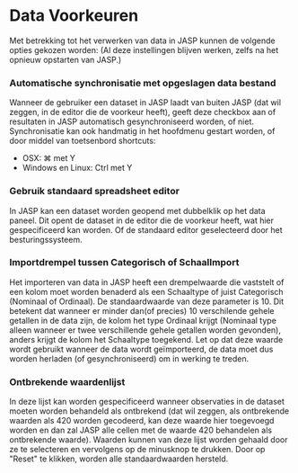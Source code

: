 Data Voorkeuren
=========

Met betrekking tot het verwerken van data in JASP kunnen de volgende opties gekozen worden:
(Al deze instellingen blijven werken, zelfs na het opnieuw opstarten van JASP.)

### Automatische synchronisatie met opgeslagen data bestand 

Wanneer de gebruiker een dataset in JASP laadt van buiten JASP (dat wil zeggen, in de editor die de voorkeur heeft), geeft deze checkbox aan of resultaten in JASP automatisch gesynchroniseerd worden, of niet. 
Synchronisatie kan ook handmatig in het hoofdmenu gestart worden, of door middel van toetsenbord shortcuts:

- OSX: &#8984; met Y
- Windows en Linux: Ctrl met Y

### Gebruik standaard spreadsheet editor 

In JASP kan een dataset worden geopend met dubbelklik op het data paneel. 
Dit opent de dataset in de editor die de voorkeur heeft, wat hier gespecificeerd kan worden. Of de standaard editor geselecteerd door het besturingssysteem.

### Importdrempel tussen Categorisch of SchaalImport

Het importeren van data in JASP heeft een drempelwaarde die vaststelt of een kolom moet worden benaderd als een Schaaltype of juist Categorisch (Nominaal of Ordinaal). De standaardwaarde van deze parameter is 10. 
Dit betekent dat wanneer er minder dan(of precies)  10 verschilende gehele getallen in de data zijn, de kolom het type Ordinaal krijgt (Nominaal type alleen wanneer er twee verschillende gehele getallen worden gevonden), anders krijgt de kolom het Schaaltype toegekend. 
Let op dat deze waarde wordt gebruikt wanneer de data wordt geïmporteerd, de data moet dus worden herladen (of gesynchroniseerd) om in werking te treden. 

### Ontbrekende waardenlijst

In deze lijst kan worden gespecificeerd wanneer observaties in de dataset moeten worden behandeld als ontbrekend (dat wil zeggen, als ontbrekende waarden als 420 worden gecodeerd, kan deze waarde hier toegevoegd worden en dan zal JASP alle cellen met de waarde 420 behandelen als ontbrekende waarde). 
Waarden kunnen van deze lijst worden gehaald door ze te selecteren en vervolgens op de minusknop te drukken.
Door op "Reset" te klikken, worden alle standaardwaarden hersteld. 
